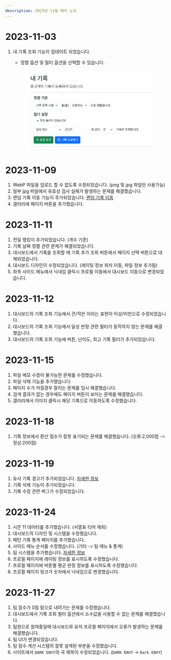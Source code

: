 ```yaml
---
description: 2023년 11월 패치 노트
---
```


# 2023-11-03

1.  내 기록 조회 기능이 업데이트 되었습니다.

    -   정렬 옵션 및 필터 옵션을 선택할 수 있습니다.

    <figure><img src="../.gitbook/assets/image (22).png" alt=""><figcaption></figcaption></figure>

# 2023-11-09

1. WebP 파일을 업로드 할 수 없도록 수정되었습니다. (png 및 jpg 파일만 사용가능)
2. 일부 jpg 파일에서 유효성 검사 실패가 발생하는 문제를 해결했습니다.
3. 랜덤 기록 이동 기능이 추가되었습니다. [랜덤 기록 이동](https://hard-archive.com/record/random)
4. 갤러리에 페이지 버튼을 추가했습니다.

# 2023-11-11

1. 전일 랭킹이 추가되었습니다. (개수 기준)
2. 기록 날짜 정렬 관련 문제가 해결되었습니다.
3. 대시보드에서 기록을 조회할 때 기록 추가 조회 버튼에서 페이지 선택 버튼으로 대체되었습니다.
4. 대시보드 디자인이 수정되었습니다. (레이팅 정보 위치 이동, 파일 정보 추가됨)
5. 좌측 사이드 메뉴에서 닉네임 클릭시 프로필 이동에서 대시보드 이동으로 변경되었습니다.

# 2023-11-12

1. 대시보드의 기록 조회 기능에서 큰/작은 이라는 표현이 이상/미만으로 수정되었습니다.
2. 대시보드의 기록 조회 기능에서 달성 판정 관련 필터가 동작하지 않는 문제를 해결했습니다.
3. 대시보드의 기록 조회 기능에 버튼, 난이도, 최고 기록 필터가 추가되었습니다.

# 2023-11-15

1. 파일 메모 수정이 불가능한 문제를 수정했습니다.
2. 파일 삭제 기능을 추가했습니다.
3. 페이지 수가 커질경우 잘리는 문제를 임시 해결했습니다.
4. 검색 결과가 없는 경우에도 페이지 버튼이 보이는 문제를 해결했습니다.
5. 갤러리에서 이미지 클릭시 해당 기록으로 이동하도록 수정했습니다.

# 2023-11-18

1. 기록 정보에서 환산 점수가 잘못 표기되는 문제를 해결했습니다. (오류:2,000점 -> 정상:200점)

# 2023-11-19

1. 유사 기록 경고가 추가되었습니다. [자세한 정보](https://docs.hard-archive.com/messages/similar-record)
2. 기록 삭제 기능이 추가되었습니다.
3. 기록 수정 관련 버그가 수정되었습니다.

# 2023-11-24

1. 시즌 11 데이터를 추가했습니다. (서열표 티어 제외)
2. 대시보드의 디자인 및 시스템을 수정했습니다.
3. 패턴 기록 통계 페이지를 추가했습니다.
4. 사이드 메뉴 순서를 수정했습니다. (기타 -> 팀 메뉴 & 통계)
5. 팀 시스템을 추가했습니다. [자세한 정보](https://docs.hard-archive.com/rules/team)
6. 프로필 페이지에 레이팅 정보를 표시하도록 수정했습니다.
7. 프로필 페이지에 버튼별 평균 판정 정보를 표시하도록 수정했습니다.
8. 프로필 페이지 링크가 숫자에서 닉네임으로 변경했습니다.

# 2023-11-27

1. 팀 점수가 0점 밑으로 내려가는 문제를 수정했습니다.
2. 대시보드에서 기록 조회 필터 옵션에서 소수값을 사용할 수 없는 문제를 해결했습니다.
3. 팀원으로 참여중일때 대시보드와 유저 프로필 페이지에서 오류가 발생하는 문제를 해결했습니다.
4. 팀 UI가 변경되었습니다.
5. 팀 점수 계산 시스템의 잘못 설계된 부분을 수정했습니다.
6. 사이트에서 `DARK ENVY`의 곡 제목이 수정되었습니다. (`DARK ENVY` -> `Dark ENVY`)
